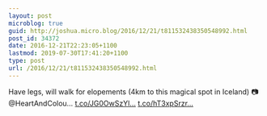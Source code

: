```yaml
---
layout: post
microblog: true
guid: http://joshua.micro.blog/2016/12/21/t811532438350548992.html
post_id: 34372
date: 2016-12-21T22:23:05+1100
lastmod: 2019-07-30T17:41:20+1100
type: post
url: /2016/12/21/t811532438350548992.html
---
```

Have legs, will walk for elopements (4km to this magical spot in Iceland) 📷 @HeartAndColou… [t.co/JG0OwSzYl...](https://t.co/JG0OwSzYlj) [t.co/hT3xpSrzr...](https://t.co/hT3xpSrzrM)
